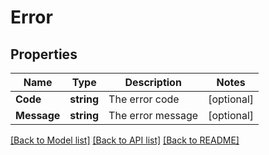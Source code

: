 # Error

## Properties

Name | Type | Description | Notes
------------ | ------------- | ------------- | -------------
**Code** | **string** | The error code | [optional] 
**Message** | **string** | The error message | [optional] 

[[Back to Model list]](../README.md#documentation-for-models) [[Back to API list]](../README.md#documentation-for-api-endpoints) [[Back to README]](../README.md)


